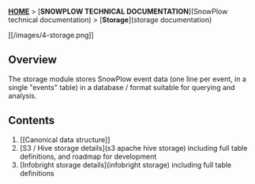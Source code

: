 [**HOME**](Home) > [**SNOWPLOW TECHNICAL DOCUMENTATION**](SnowPlow technical documentation) > [**Storage**](storage documentation)

[[/images/4-storage.png]] 

## Overview

The storage module stores SnowPlow event data (one line per event, in a single "events" table) in a database / format suitable for querying and analysis.

## Contents

1. [[Canonical data structure]]
2. [S3 / Hive storage details](s3 apache hive storage) including full table definitions, and roadmap for development
3. [Infobright storage details](infobright storage) including full table definitions